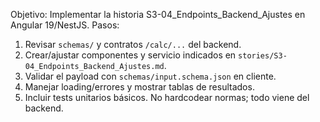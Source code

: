 <!-- Prompt para Cursor -->
Objetivo: Implementar la historia S3-04_Endpoints_Backend_Ajustes en Angular 19/NestJS.
Pasos:
1) Revisar `schemas/` y contratos `/calc/...` del backend.
2) Crear/ajustar componentes y servicio indicados en `stories/S3-04_Endpoints_Backend_Ajustes.md`.
3) Validar el payload con `schemas/input.schema.json` en cliente.
4) Manejar loading/errores y mostrar tablas de resultados.
5) Incluir tests unitarios básicos.
No hardcodear normas; todo viene del backend.
